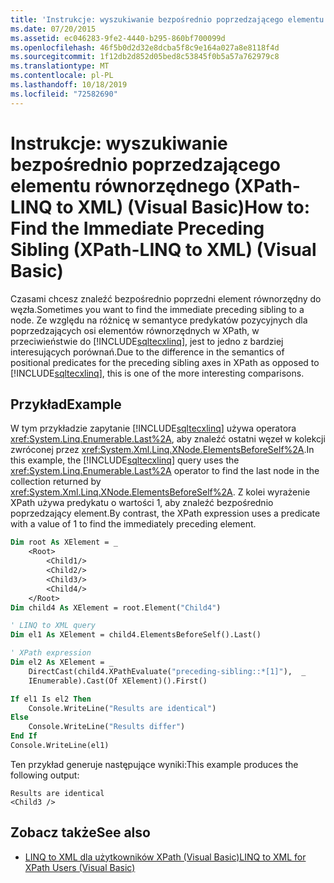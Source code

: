 ```yaml
---
title: 'Instrukcje: wyszukiwanie bezpośrednio poprzedzającego elementu równorzędnego (XPath-LINQ to XML) (Visual Basic)'
ms.date: 07/20/2015
ms.assetid: ec046283-9fe2-4440-b295-860bf700099d
ms.openlocfilehash: 46f5b0d2d32e8dcba5f8c9e164a027a8e8118f4d
ms.sourcegitcommit: 1f12db2d852d05bed8c53845f0b5a57a762979c8
ms.translationtype: MT
ms.contentlocale: pl-PL
ms.lasthandoff: 10/18/2019
ms.locfileid: "72582690"
---
```

# <a name="how-to-find-the-immediate-preceding-sibling-xpath-linq-to-xml-visual-basic"></a><span data-ttu-id="b588b-102">Instrukcje: wyszukiwanie bezpośrednio poprzedzającego elementu równorzędnego (XPath-LINQ to XML) (Visual Basic)</span><span class="sxs-lookup"><span data-stu-id="b588b-102">How to: Find the Immediate Preceding Sibling (XPath-LINQ to XML) (Visual Basic)</span></span>

<span data-ttu-id="b588b-103">Czasami chcesz znaleźć bezpośrednio poprzedni element równorzędny do węzła.</span><span class="sxs-lookup"><span data-stu-id="b588b-103">Sometimes you want to find the immediate preceding sibling to a node.</span></span> <span data-ttu-id="b588b-104">Ze względu na różnicę w semantyce predykatów pozycyjnych dla poprzedzających osi elementów równorzędnych w XPath, w przeciwieństwie do [!INCLUDE[sqltecxlinq](~/includes/sqltecxlinq-md.md)], jest to jedno z bardziej interesujących porównań.</span><span class="sxs-lookup"><span data-stu-id="b588b-104">Due to the difference in the semantics of positional predicates for the preceding sibling axes in XPath as opposed to [!INCLUDE[sqltecxlinq](~/includes/sqltecxlinq-md.md)], this is one of the more interesting comparisons.</span></span>

## <a name="example"></a><span data-ttu-id="b588b-105">Przykład</span><span class="sxs-lookup"><span data-stu-id="b588b-105">Example</span></span>

<span data-ttu-id="b588b-106">W tym przykładzie zapytanie [!INCLUDE[sqltecxlinq](~/includes/sqltecxlinq-md.md)] używa operatora <xref:System.Linq.Enumerable.Last%2A>, aby znaleźć ostatni węzeł w kolekcji zwróconej przez <xref:System.Xml.Linq.XNode.ElementsBeforeSelf%2A>.</span><span class="sxs-lookup"><span data-stu-id="b588b-106">In this example, the [!INCLUDE[sqltecxlinq](~/includes/sqltecxlinq-md.md)] query uses the <xref:System.Linq.Enumerable.Last%2A> operator to find the last node in the collection returned by <xref:System.Xml.Linq.XNode.ElementsBeforeSelf%2A>.</span></span> <span data-ttu-id="b588b-107">Z kolei wyrażenie XPath używa predykatu o wartości 1, aby znaleźć bezpośrednio poprzedzający element.</span><span class="sxs-lookup"><span data-stu-id="b588b-107">By contrast, the XPath expression uses a predicate with a value of 1 to find the immediately preceding element.</span></span>

```vb
Dim root As XElement = _
    <Root>
        <Child1/>
        <Child2/>
        <Child3/>
        <Child4/>
    </Root>
Dim child4 As XElement = root.Element("Child4")

' LINQ to XML query
Dim el1 As XElement = child4.ElementsBeforeSelf().Last()

' XPath expression
Dim el2 As XElement = _
    DirectCast(child4.XPathEvaluate("preceding-sibling::*[1]"),  _
    IEnumerable).Cast(Of XElement)().First()

If el1 Is el2 Then
    Console.WriteLine("Results are identical")
Else
    Console.WriteLine("Results differ")
End If
Console.WriteLine(el1)
```

<span data-ttu-id="b588b-108">Ten przykład generuje następujące wyniki:</span><span class="sxs-lookup"><span data-stu-id="b588b-108">This example produces the following output:</span></span>

```console
Results are identical
<Child3 />
```

## <a name="see-also"></a><span data-ttu-id="b588b-109">Zobacz także</span><span class="sxs-lookup"><span data-stu-id="b588b-109">See also</span></span>

- [<span data-ttu-id="b588b-110">LINQ to XML dla użytkowników XPath (Visual Basic)</span><span class="sxs-lookup"><span data-stu-id="b588b-110">LINQ to XML for XPath Users (Visual Basic)</span></span>](../../../../visual-basic/programming-guide/concepts/linq/linq-to-xml-for-xpath-users.md)
